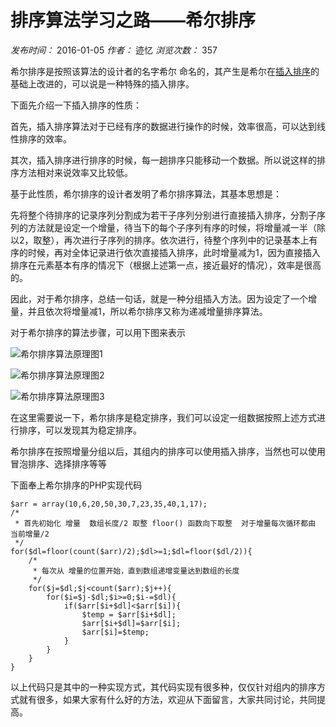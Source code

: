 # 排序算法学习之路——希尔排序

_发布时间：_ 2016-01-05 _作者：_ 迹忆 _浏览次数：_ 357

希尔排序是按照该算法的设计者的名字希尔 命名的，其产生是希尔在[插入排序][0]的基础上改进的，可以说是一种特殊的插入排序。

下面先介绍一下插入排序的性质：

首先，插入排序算法对于已经有序的数据进行操作的时候，效率很高，可以达到线性排序的效率。

其次，插入排序进行排序的时候，每一趟排序只能移动一个数据。所以说这样的排序方法相对来说效率又比较低。

基于此性质，希尔排序的设计者发明了希尔排序算法，其基本思想是：

先将整个待排序的记录序列分割成为若干子序列分别进行直接插入排序，分割子序列的方法就是设定一个增量，待当下的每个子序列有序的时候，将增量减一半（除以2，取整），再次进行子序列的排序。依次进行，待整个序列中的记录基本上有序的时候，再对全体记录进行依次直接插入排序，此时增量减为1，因为直接插入排序在元素基本有序的情况下（根据上述第一点，接近最好的情况），效率是很高的。

因此，对于希尔排序，总结一句话，就是一种分组插入方法。因为设定了一个增量，并且依次将增量减1，所以希尔排序又称为递减增量排序算法。

对于希尔排序的算法步骤，可以用下图来表示

![希尔排序算法原理图1][1]

![希尔排序算法原理图2][2]

![希尔排序算法原理图3][3]

在这里需要说一下，希尔排序是稳定排序，我们可以设定一组数据按照上述方式进行排序，可以发现其为稳定排序。

希尔排序在按照增量分组以后，其组内的排序可以使用插入排序，当然也可以使用冒泡排序、选择排序等等

下面奉上希尔排序的PHP实现代码

```
$arr = array(10,6,20,50,30,7,23,35,40,1,17);
/*
 * 首先初始化 增量  数组长度/2 取整 floor() 函数向下取整  对于增量每次循环都由 当前增量/2
 */
for($dl=floor(count($arr)/2);$dl>=1;$dl=floor($dl/2)){
    /*
     * 每次从 增量的位置开始，直到数组递增变量达到数组的长度
     */
    for($j=$dl;$j<count($arr);$j++){
        for($i=$j-$dl;$i>=0;$i-=$dl){
            if($arr[$i+$dl]<$arr[$i]){
                $temp = $arr[$i+$dl];
                $arr[$i+$dl]=$arr[$i];
                $arr[$i]=$temp;
            }
        }
    }
}

```

以上代码只是其中的一种实现方式，其代码实现有很多种，仅仅针对组内的排序方式就有很多，如果大家有什么好的方法，欢迎从下面留言，大家共同讨论，共同提高。

[0]: https://www.onmpw.com/tm/xwzj/algorithm_10.html
[1]: https://www.onmpw.com/uploads/allimg/160105/1-1601050TU0148.png
[2]: https://www.onmpw.com/uploads/allimg/160105/1-1601050TUc06.png
[3]: https://www.onmpw.com/uploads/allimg/160105/1-1601050TZN20.png